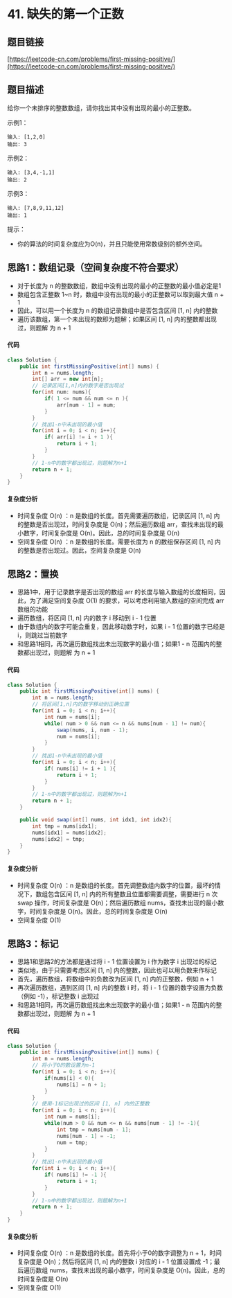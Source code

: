# 41. 缺失的第一个正数

## 题目链接
[https://leetcode-cn.com/problems/first-missing-positive/](https://leetcode-cn.com/problems/first-missing-positive/)

## 题目描述
给你一个未排序的整数数组，请你找出其中没有出现的最小的正整数。

示例1：
```
输入: [1,2,0]
输出: 3
```

示例2：
```
输入: [3,4,-1,1]
输出: 2
```

示例3：
```
输入: [7,8,9,11,12]
输出: 1
```

提示：

 - 你的算法的时间复杂度应为O(n)，并且只能使用常数级别的额外空间。

## 思路1：数组记录（空间复杂度不符合要求）
 - 对于长度为 n 的整数数组，数组中没有出现的最小的正整数的最小值必定是1
 - 数组包含正整数 1~n 时，数组中没有出现的最小的正整数可以取到最大值 n + 1
 - 因此，可以用一个长度为 n 的数组记录数组中是否包含区间 [1, n] 内的整数
 - 遍历该数组，第一个未出现的数即为题解；如果区间 [1, n] 内的整数都出现过，则题解 为 n + 1

#### 代码
```java
class Solution {
    public int firstMissingPositive(int[] nums) {
        int n = nums.length;
        int[] arr = new int[n];
        // 记录区间[1,n]内的数字是否出现过
        for(int num: nums){
            if( 1 <= num && num <= n ){
                arr[num - 1] = num;
            }
        }
        // 找出1-n中未出现的最小值
        for(int i = 0; i < n; i++){
            if( arr[i] != i + 1 ){
                return i + 1;
            }
        }
        // 1-n中的数字都出现过，则题解为n+1
        return n + 1;
    }
}
```

#### 复杂度分析
 - 时间复杂度 O(n) ：n 是数组的长度。首先需要遍历数组，记录区间 [1, n] 内的整数是否出现过，时间复杂度是 O(n)；然后遍历数组 arr，查找未出现的最小数字，时间复杂度是 O(n)。因此，总的时间复杂度是 O(n)
 - 空间复杂度 O(n) ：n 是数组的长度。需要长度为 n 的数组保存区间 [1, n] 内的整数是否出现过。因此，空间复杂度是 O(n)

## 思路2：置换
 - 思路1中，用于记录数字是否出现的数组 arr 的长度与输入数组的长度相同，因此，为了满足空间复杂度 O(1) 的要求，可以考虑利用输入数组的空间完成 arr 数组的功能
 - 遍历数组，将区间 [1, n] 内的数字 i 移动到 i - 1 位置
 - 由于数组内的数字可能会重复，因此移动数字时，如果 i - 1 位置的数字已经是 i，则跳过当前数字
 - 和思路1相同，再次遍历数组找出未出现数字的最小值；如果1 - n 范围内的整数都出现过，则题解 为 n + 1

#### 代码
```java
class Solution {
    public int firstMissingPositive(int[] nums) {
        int n = nums.length;
        // 将区间[1,n]内的数字移动到正确位置
        for(int i = 0; i < n; i++){
            int num = nums[i];
            while( num > 0 && num <= n && nums[num - 1] != num){
                swap(nums, i, num - 1);
                num = nums[i];
            }
        }
        // 找出1-n中未出现的最小值
        for(int i = 0; i < n; i++){
            if( nums[i] != i + 1 ){
                return i + 1;
            }
        }
        // 1-n中的数字都出现过，则题解为n+1
        return n + 1;
    }

    public void swap(int[] nums, int idx1, int idx2){
        int tmp = nums[idx1];
        nums[idx1] = nums[idx2];
        nums[idx2] = tmp;
    }
}
```

#### 复杂度分析
 - 时间复杂度 O(n) ：n 是数组的长度。首先调整数组内数字的位置，最坏的情况下，数组包含区间 [1, n] 内的所有整数且位置都需要调整，需要进行 n 次 swap 操作，时间复杂度是 O(n)；然后遍历数组 nums，查找未出现的最小数字，时间复杂度是 O(n)。因此，总的时间复杂度是 O(n)
 - 空间复杂度 O(1)

## 思路3：标记
 - 思路1和思路2的方法都是通过将 i - 1 位置设置为 i 作为数字 i 出现过的标记
 - 类似地，由于只需要考虑区间 [1, n] 内的整数，因此也可以用负数来作标记
 - 首先，遍历数组，将数组中的负数改为区间 [1, n] 内的正整数，例如 n + 1
 - 再次遍历数组，遇到区间 [1, n] 内的整数 i 时，将 i - 1 位置的数字设置为负数（例如 -1），标记整数 i 出现过
 - 和思路1相同，再次遍历数组找出未出现数字的最小值；如果1 - n 范围内的整数都出现过，则题解 为 n + 1

#### 代码
```java
class Solution {
    public int firstMissingPositive(int[] nums) {
        int n = nums.length;
        // 将小于0的数设置为n-1
        for(int i = 0; i < n; i++){
            if(nums[i] < 0){
                nums[i] = n + 1;
            }
        }
        // 使用-1标记出现过的区间 [1, n] 内的正整数
        for(int i = 0; i < n; i++){
            int num = nums[i];
            while(num > 0 && num <= n && nums[num - 1] != -1){
                int tmp = nums[num - 1];
                nums[num - 1] = -1;
                num = tmp;
            }
        }
        // 找出1-n中未出现的最小值
        for(int i = 0; i < n; i++){
            if( nums[i] != -1 ){
                return i + 1;
            }
        }
        // 1-n中的数字都出现过，则题解为n+1
        return n + 1;
    }
}
```

#### 复杂度分析
 - 时间复杂度 O(n) ：n 是数组的长度。首先将小于0的数字调整为 n + 1，时间复杂度是 O(n)；然后将区间 [1, n] 内的整数 i 对应的 i - 1 位置设置成 -1；最后遍历数组 nums，查找未出现的最小数字，时间复杂度是 O(n)。因此，总的时间复杂度是 O(n)
 - 空间复杂度 O(1)
